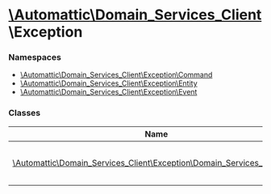 # [\Automattic](../namespaces/automattic.md)[\Domain_Services_Client](../namespaces/automattic-domain-services-client.md)\Exception

### Namespaces

* [\Automattic\Domain_Services_Client\Exception\Command](../namespaces/automattic-domain-services-client-exception-command.md)
* [\Automattic\Domain_Services_Client\Exception\Entity](../namespaces/automattic-domain-services-client-exception-entity.md)
* [\Automattic\Domain_Services_Client\Exception\Event](../namespaces/automattic-domain-services-client-exception-event.md)

### Classes

| Name | Summary |
|------|---------|
| [\Automattic\Domain_Services_Client\Exception\Domain_Services_Exception](../classes/Automattic-Domain-Services-Client-Exception-Domain-Services-Exception.md) | Base class for all DSAPI exceptions. |
